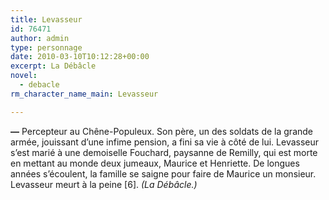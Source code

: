 ```yaml
---
title: Levasseur
id: 76471
author: admin
type: personnage
date: 2010-03-10T10:12:28+00:00
excerpt: La Débâcle
novel:
  - debacle
rm_character_name_main: Levasseur

---
```

**—** Percepteur au Chêne-Populeux. Son père, un des soldats de la grande armée, jouissant d&rsquo;une infime pension, a fini sa vie à côté de lui. Levasseur s&rsquo;est marié à une demoiselle Fouchard, paysanne de Remilly, qui est morte en mettant au monde deux jumeaux, Maurice et Henriette. De longues années s&rsquo;écoulent, la famille se saigne pour faire de Maurice un monsieur. Levasseur meurt à la peine [6]. _(La Débâcle.)_